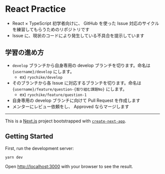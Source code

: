 # React Practice

- React × TypeScript 初学者向けに、 GitHub を使った Issue 対応のサイクルを練習してもらうためのリポジトリです
- Issue に、現状のコードにより発生している不具合を提示しています

## 学習の進め方

- `develop` ブランチから自身専用の develop ブランチを切ります。命名は `{username}/develop` にします。
  - ex) `ryochike/develop`
- そのブランチから各 Issue に対応するブランチを切ります。命名は `{username}/feature/question-{取り組む課題No}` にします。
  - ex) `ryochike/feature/question-1`
- 自身専用の develop ブランチに向けて Pull Request を作成します
- メンターにレビュー依頼をし、 Approved ならマージします

---

This is a [Next.js](https://nextjs.org/) project bootstrapped with [`create-next-app`](https://github.com/vercel/next.js/tree/canary/packages/create-next-app).

## Getting Started

First, run the development server:

```bash
yarn dev
```

Open [http://localhost:3000](http://localhost:3000) with your browser to see the result.
